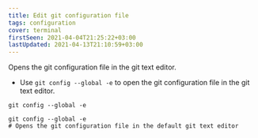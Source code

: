 ```yaml
---
title: Edit git configuration file
tags: configuration
cover: terminal
firstSeen: 2021-04-04T21:25:22+03:00
lastUpdated: 2021-04-13T21:10:59+03:00
---
```


Opens the git configuration file in the git text editor.

- Use `git config --global -e` to open the git configuration file in the git text editor.

```shell
git config --global -e
```

```shell
git config --global -e
# Opens the git configuration file in the default git text editor
```

